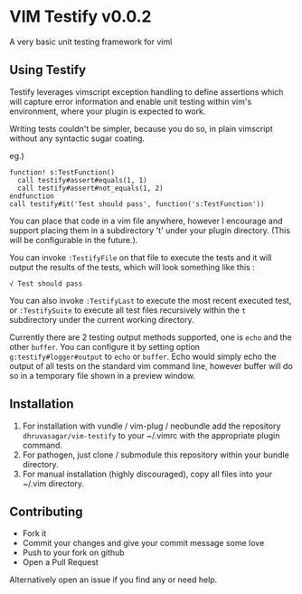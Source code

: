 # VIM Testify v0.0.2

A very basic unit testing framework for viml

## Using Testify

Testify leverages vimscript exception handling to define assertions which will
capture error information and enable unit testing within vim's environment,
where your plugin is expected to work.

Writing tests couldn't be simpler, because you do so, in plain vimscript
without any syntactic sugar coating.

eg.)

```vim
function! s:TestFunction()
  call testify#assert#equals(1, 1)
  call testify#assert#not_equals(1, 2)
endfunction
call testify#it('Test should pass', function('s:TestFunction'))
```

You can place that code in a vim file anywhere, however I encourage and
support placing them in a subdirectory 't' under your plugin directory. (This
will be configurable in the future.).

You can invoke `:TestifyFile` on that file to execute the tests and it will
output the results of the tests, which will look something like this :

```
√ Test should pass
```

You can also invoke `:TestifyLast` to execute the most recent executed test,
or `:TestifySuite` to execute all test files recursively within the `t`
subdirectory under the current working directory.

Currently there are 2 testing output methods supported, one is `echo` and the
other `buffer`. You can configure it by setting option
`g:testify#logger#output` to `echo` or `buffer`. Echo would simply
echo the output of all tests on the standard vim command line, however buffer
will do so in a temporary file shown in a preview window.

## Installation

1. For installation with vundle / vim-plug / neobundle add the repository
   `dhruvasagar/vim-testify` to your ~/.vimrc with the appropriate plugin
   command.
2. For pathogen, just clone / submodule this repository within your bundle
   directory.
3. For manual installation (highly discouraged), copy all files into your
   ~/.vim directory.

## Contributing
- Fork it
- Commit your changes and give your commit message some love
- Push to your fork on github
- Open a Pull Request

Alternatively open an issue if you find any or need help.
